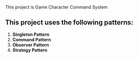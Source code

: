 This project is Game Character Command System

## This project uses the following patterns:
1. **Singleton Pattern**
2. **Command Pattern**
3. **Observer Pattern**
4. **Strategy Pattern**

